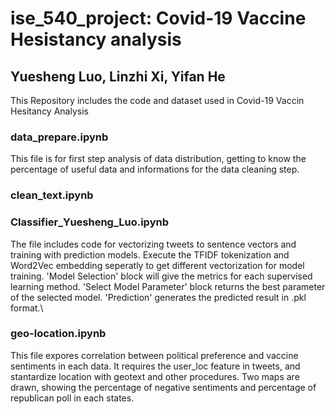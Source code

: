 # ise_540_project: Covid-19 Vaccine Hesistancy analysis
## Yuesheng Luo, Linzhi Xi, Yifan He
This Repository includes the code and dataset used in Covid-19 Vaccin Hesitancy Analysis
### data_prepare.ipynb 
This file is for first step analysis of data distribution, getting to know the percentage of useful data and informations for the data cleaning step. 

### clean_text.ipynb

### Classifier_Yuesheng_Luo.ipynb
The file includes code for vectorizing tweets to sentence vectors and training with prediction models. 
Execute the TFIDF tokenization and Word2Vec embedding seperatly to get different vectorization for model training. 'Model Selection' block will give the metrics for each supervised learning method. 'Select Model Parameter' block returns the best parameter of the selected model. 'Prediction' generates the predicted result in .pkl format.\

### geo-location.ipynb
This file expores correlation between political preference and vaccine sentiments in each data.
It requires the user_loc feature in tweets, and stantardize location with geotext and other procedures. Two maps are drawn, showing the percentage of negative sentiments and percentage of republican poll in each states.
